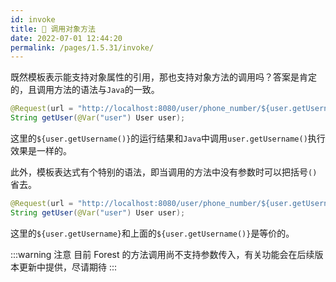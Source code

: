 ```yaml
---
id: invoke
title: 🥝 调用对象方法
date: 2022-07-01 12:44:20
permalink: /pages/1.5.31/invoke/
---
```


既然模板表示能支持对象属性的引用，那也支持对象方法的调用吗？答案是肯定的，且调用方法的语法与`Java`的一致。

```java
@Request(url = "http://localhost:8080/user/phone_number/${user.getUsername()}")
String getUser(@Var("user") User user);
```

这里的`${user.getUsername()}`的运行结果和`Java`中调用`user.getUsername()`执行效果是一样的。

此外，模板表达式有个特别的语法，即当调用的方法中没有参数时可以把括号`()`省去。

```java
@Request(url = "http://localhost:8080/user/phone_number/${user.getUsername}")
String getUser(@Var("user") User user);
```

这里的`${user.getUsername}`和上面的`${user.getUsername()}`是等价的。

:::warning 注意
目前 Forest 的方法调用尚不支持参数传入，有关功能会在后续版本更新中提供，尽请期待
:::
